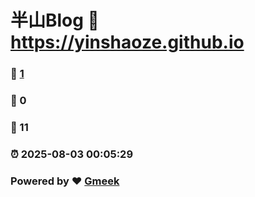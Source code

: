 # 半山Blog :link: https://yinshaoze.github.io 
### :page_facing_up: [1](https://yinshaoze.github.io/tag.html) 
### :speech_balloon: 0 
### :hibiscus: 11 
### :alarm_clock: 2025-08-03 00:05:29 
### Powered by :heart: [Gmeek](https://github.com/Meekdai/Gmeek)
